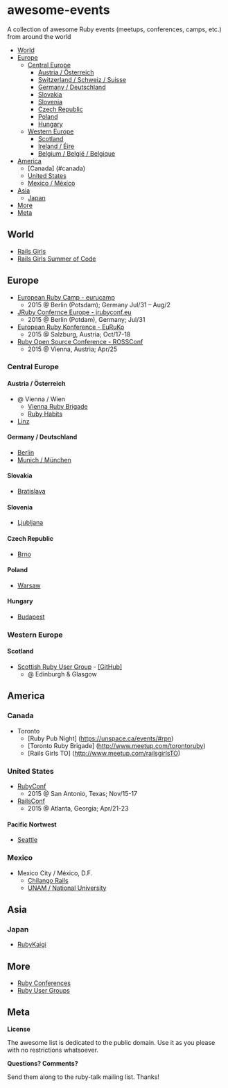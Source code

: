 # awesome-events

A collection of awesome Ruby events (meetups, conferences, camps, etc.) from around the world

- [World](#world)
- [Europe](#europe)
  - [Central Europe](#central-europe)
      - [Austria / Österreich](#austria--%C3%96sterreich)
      - [Switzerland / Schweiz / Suisse](#switzerland)
      - [Germany / Deutschland](#germany--deutschland)
      - [Slovakia](#slovakia)
      - [Slovenia](#slovenia)
      - [Czech Republic](#czech-republic)
      - [Poland](#poland)
      - [Hungary](#hungary)
  - [Western Europe](#western-europe)
     - [Scotland](#scotland)
     - [Ireland / Éire](#ireland)
     - [Belgium / België / Belgique](#belgium)
- [America](#america)
   - [Canada] (#canada) 
   - [United States](#united-states)
   - [Mexico / México](#mexico)
- [Asia](#asia)
   - [Japan](#japan)
- [More](#more)
- [Meta](#meta)

## World

- [Rails Girls](http://railsgirls.com)
- [Rails Girls Summer of Code](http://railsgirlssummerofcode.org)

## Europe

- [European Ruby Camp - eurucamp](http://eurucamp.org)
    - 2015 @ Berlin (Potsdam); Germany Jul/31 – Aug/2
- [JRuby Confernce Europe - jrubyconf.eu](http://jrubyconf.eu)
    - 2015 @ Berlin (Potdam), Germany; Jul/31
- [European Ruby Konference - EuRuKo](http://euruko.org)
    - 2015 @ Salzburg, Austria; Oct/17-18
- [Ruby Open Source Conference - ROSSConf](http://rossconf.io)
    - 2015 @ Vienna, Austria; Apr/25

### Central Europe

#### Austria / Österreich

- @ Vienna / Wien
    - [Vienna Ruby Brigade](http://vienna-rb.at)
    - [Ruby Habits](http://www.meetup.com/RubyHabits)
- [Linz](http://www.meetup.com/Ruby-User-Group-Linz-RUGL)

#### Germany / Deutschland

- [Berlin](http://berlin.onruby.de)
- [Munich / München](http://www.meetup.com/Munich-Rubyshift-Ruby-User-Group)

#### Slovakia

- [Bratislava](http://lanyrd.com/series/rubyslava)

#### Slovenia

- [Ljubljana](http://rug.si)

#### Czech Republic

- [Brno](http://lanyrd.com/series/brno-pyvo)

#### Poland

- [Warsaw](http://wrug.eu)

#### Hungary

- [Budapest](http://www.meetup.com/budapest-rb)

### Western Europe

#### Scotland

- [Scottish Ruby User Group](http://www.scotrug.org) - [[GitHub]](https://github.com/scotrug)
   - @ Edinburgh & Glasgow

## America

### Canada

- Toronto
   - [Ruby Pub Night] (https://unspace.ca/events/#rpn)
   - [Toronto Ruby Brigade] (http://www.meetup.com/torontoruby)
   - [Rails Girls TO] (http://www.meetup.com/railsgirlsTO)

### United States

- [RubyConf](http://rubyconf.org)
   - 2015 @ San Antonio, Texas; Nov/15-17
- [RailsConf](http://railsconf.com)
   - 2015 @ Atlanta, Georgia; Apr/21-23

#### Pacific Nortwest

- [Seattle](http://seattlerb.org)

### Mexico

- Mexico City / México, D.F.
    - [Chilango Rails](http://www.meetup.com/Chilango-Rails)
    - [UNAM / National University](http://www.meetup.com/UNAM-Ruby-Group)


## Asia

### Japan

- [RubyKaigi](http://rubykaigi.org)


## More

- [Ruby Conferences](http://rubyconferences.org)
- [Ruby User Groups](http://rubyusergroups.org)


## Meta

**License**

The awesome list is dedicated to the public domain. Use it as you please with no restrictions whatsoever.

**Questions? Comments?**

Send them along to the ruby-talk mailing list. Thanks!

